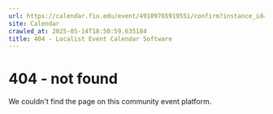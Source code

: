 ```yaml
---
url: https://calendar.fiu.edu/event/49109765919551/confirm?instance_id=49109765950291&return=https%3A%2F%2Fcalendar.fiu.edu%2Fcalendar%3Fevent_types%255B%255D%3D36918157286658
site: Calendar
crawled_at: 2025-05-14T18:50:59.635184
title: 404 - Localist Event Calendar Software
---
```


# 404 - not found
We couldn't find the page on this community event platform.
